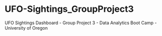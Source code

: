 # UFO-Sightings_GroupProject3
UFO Sightings Dashboard - Group Project 3 - Data Analytics Boot Camp - University of Oregon
